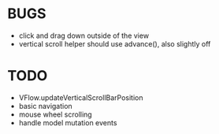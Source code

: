 # BUGS

- click and drag down outside of the view
- vertical scroll helper should use advance(), also slightly off



# TODO

- VFlow.updateVerticalScrollBarPosition
- basic navigation
- mouse wheel scrolling
- handle model mutation events
